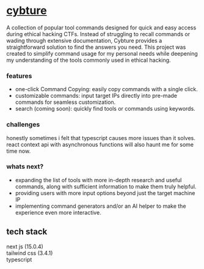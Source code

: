 # [cybture](https://cybture.vercel.app/)
A collection of popular tool commands designed for quick and easy access during ethical hacking CTFs. Instead of struggling to recall commands or wading through extensive documentation, Cybture provides a straightforward solution to find the answers you need. This project was created to simplify command usage for my personal needs while deepening my understanding of the tools commonly used in ethical hacking.
### features
- one-click Command Copying: easily copy commands with a single click.
- customizable commands: input target IPs directly into pre-made commands for seamless customization.
- search (coming soon): quickly find tools or commands using keywords.
### challenges
honestly sometimes i felt that typescript causes more issues than it solves. react context api with asynchronous functions will also haunt me for some time now.
### whats next?
- expanding the list of tools with more in-depth research and useful commands, along with sufficient information to make them truly helpful.
- providing users with more input options beyond just the target machine IP
- implementing command generators and/or an AI helper to make the experience even more interactive.

## tech stack
next js (15.0.4)<br>
tailwind css (3.4.1)<br>
typescript
